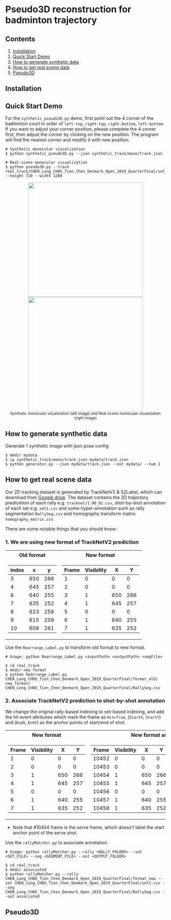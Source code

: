 # Pseudo3D reconstruction for badminton trajectory

## Contents
1. [Installation](#Installation)
2. [Quick Start Demo](#Quick-Start-Demo)
3. [How to generate synthetic data](#How-to-generate-synthetic-data)
4. [How to get real scene data](#How-to-get-real-scene-data)
5. [Pseudo3D](#Pseudo3D)

## Installation

## Quick Start Demo
For the `synthetic_pseudo3D.py` demo, first point out the 4 corner of the badminton court in order of `left-top`, `right-top`, `right-bottom`, `left-bottom`.
If you want to adjust your corner position, please complete the 4 corner first, then adjust the corner by clicking on the new position. 
The program will find the nearest corner and modify it with new position.
```
# Synthetic monocular visualization
$ python synthetic_pseudo3D.py --json synthetic_track/mono/track.json

# Real-scene monocular visualization
$ python pseudo3D.py --track real_track/CHEN_Long_CHOU_Tien_Chen_Denmark_Open_2019_QuarterFinal/set_1_00_01.csv --height 720 --width 1280
```

<p align="center">
    <img src="https://i.imgur.com/81OtyOs.png", width="360">
    <img src="https://i.imgur.com/cFVc1uS.png", width="360">
    <br>
    <sup>Synthetic monocular visualization (left image) and Real-scene monocular visualization (right image)</sup>
</p>

## How to generate synthetic data
Generate 1 synthetic image with json pose config
```
$ mkdir mydata
$ cp synthetic_track/mono/track.json mydata/track.json
$ python generator.py --json mydata/track.json --out mydata/ --num 1
```

## How to get real scene data
Our 2D tracking dataset is generated by TrackNetV2 & S2Label, which can download from [Google drive](TODO).
The dataset contains the 2D trajectory predicetion of each rally e.g. `tracknet/1_00_01.csv`, shot-by-shot annotation of each set e.g. `set1.csv` and some hyper-annotation such as rally segmentation `RallySeg.csv` and homography transform matrix `homography_matrix.csv`.


There are some notable things that you should know:
### 1. We are using new format of TrackNetV2 prediction
<table>
<tr><th>Old format </th><th>New format</th></tr>
<tr><td>

| index |   x   |   y   |
| ----- | ----- | ----- |
|   3   |  650  |  266  |
|   4   |  645  |  257  |
|   6   |  640  |  255  |
|   7   |  635  |  252  |
|   8   |  623  |  258  |
|   9   |  615  |  258  |
|  10   |  608  |  261  |

</td><td>

| Frame |   Visibility   |   X   |   Y   |
| ----- | ----- | ----- | ----- |
|   1   |   0   |   0   |   0   |
|   2   |   0   |   0   |   0   |
|   3   |   1   |  650  |  266  |
|   4   |   1   |  645  |  257  |
|   5   |   0   |   0   |   0   |
|   6   |   1   |  640  |  255  |
|   7   |   1   |  635  |  252  |

</td></tr> </table>

Use the `Rearrange_Label.py` to transform old format to new format.
```
# Usage: python Rearrange_Label.py <inputPath> <outputPath> <segFile>

$ cd real_track
$ mkdir new_format
$ python Rearrange_Label.py CHEN_Long_CHOU_Tien_Chen_Denmark_Open_2019_QuarterFinal/format_old/ new_format/ CHEN_Long_CHOU_Tien_Chen_Denmark_Open_2019_QuarterFinal/RallySeg.csv
```

### 2. Associate TrackNetV2 prediction to shot-by-shot annotation
We change the original rally-based indexing to set-based indexing, and add the hit event attributes which mark the frame as `Hit=True`, (`StartX`, `StartY`) and (`EndX`, `EndY`) as the anchor points of start/end of shot.
<table>
<tr><th>New format </th><th>New format associate with S2 annotation</th></tr>
<tr><td>

| Frame |   Visibility   |   X   |   Y   |
| ----- | ----- | ----- | ----- |
|   1   |   0   |   0   |   0   |
|   2   |   0   |   0   |   0   |
|   3   |   1   |  650  |  266  |
|   4   |   1   |  645  |  257  |
|   5   |   0   |   0   |   0   |
|   6   |   1   |  640  |  255  |
|   7   |   1   |  635  |  252  |

</td><td>

| Frame |   Visibility   |   X   |   Y   | Hit | StartX | StartY | EndX | EndY |
| ----- | ----- | ----- | ----- | ----- | ----- | ----- | ----- | ----- |
| 10452 |   0   |   0   |   0   | False | (None) | (None) | (None) | (None) |
| 10453 |   0   |   0   |   0   | False | (None) | (None) | (None) | (None) |
| 10454 |   1   |  650  |  266  | True | (None) | (None) | 568.0 | 328.0 |
| 10455 |   1   |  645  |  257  | False | (None) | (None) | (None) | (None) |
| 10456 |   0   |   0   |   0   | False | (None) | (None) | (None) | (None) |
| 10457 |   1   |  640  |  255  | False | (None) | (None) | (None) | (None) |
| 10458 |   1   |  635  |  252  | True | 568.0 | 328.0 | 828.0 | 580.0 |
</td></tr> </table>

 - Note that #10454 frame is the serve frame, which doesn't label the start anchor point of the serve shot.

Use the `rallyMatcher.py` to associate annotation.
```
# Usage: python rallyMatcher.py --rally <RALLY_FOLDER> --set <SET_FILE> --seg <SEGMENT_FILE> --out <OUTPUT_FOLDER>

$ cd real_track
$ mkdir associated
$ python rallyMatcher.py --rally CHEN_Long_CHOU_Tien_Chen_Denmark_Open_2019_QuarterFinal/format_new --set CHEN_Long_CHOU_Tien_Chen_Denmark_Open_2019_QuarterFinal/set1.csv --seg CHEN_Long_CHOU_Tien_Chen_Denmark_Open_2019_QuarterFinal/RallySeg.csv --out associated
```

## Pseudo3D